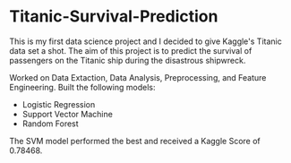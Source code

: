 # Titanic-Survival-Prediction
This is my first data science project and I decided to give Kaggle's Titanic data set a shot.
The aim of this project is to predict the survival of passengers on the Titanic ship during the disastrous shipwreck.

Worked on Data Extaction, Data Analysis, Preprocessing, and Feature Engineering. Built the following models:

- Logistic Regression
- Support Vector Machine
- Random Forest

The SVM model performed the best and received a Kaggle Score of 0.78468.
